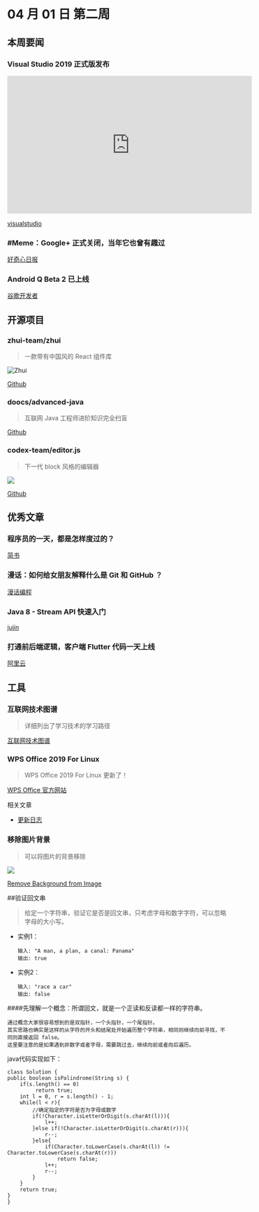 # 04 月 01 日 第二周

## 本周要闻

### Visual Studio 2019 正式版发布

<iframe src="https://channel9.msdn.com/Events/Visual-Studio/Visual-Studio-2019-Launch-Event/Not-your-average-keynote/player?format=html5#ccLang=zh-cn" width="560" height="315" allowFullScreen frameBorder="0"></iframe>

[visualstudio](https://visualstudio.microsoft.com/zh-hans/vs/)

### #Meme：Google+ 正式关闭，当年它也曾有趣过

[好奇心日报](http://www.qdaily.com/articles/62664.html)  

### Android Q Beta 2 已上线  

[谷歌开发者](https://mp.weixin.qq.com/s?__biz=MzAwODY4OTk2Mg==&mid=2652048924&idx=1&sn=72feec29baa7ececd11596d431081134&chksm=808cae59b7fb274f62fc76607c03b46152de356e1c8cefa8499d1ecc400d73c3a3e934a327d5&mpshare=1&scene=23&srcid=0404oIW4Ln5a5ycDV3lPXO77#rd)  

## 开源项目

### zhui-team/zhui

<Badge text="Javascript" type="tip" vertical="middle"/>

> 一款带有中国风的 React 组件库

![Zhui](https://camo.githubusercontent.com/8d83bdafae0a8c071de5a445ff172e503446316b/68747470733a2f2f73322e617831782e636f6d2f323031392f30322f30312f6b33515149492e706e67)

[Github](https://github.com/zhui-team/zhui)

### doocs/advanced-java

<Badge text="Java" type="tip" vertical="middle"/>

> 互联网 Java 工程师进阶知识完全扫盲

[Github](https://github.com/doocs/advanced-java)

### codex-team/editor.js

<Badge text="TypeScript" type="tip" vertical="middle"/>

> 下一代 block 风格的编辑器

![](https://camo.githubusercontent.com/678857ab89085c81690b7a4069e266a2b1cc1c30/68747470733a2f2f636170656c6c612e706963732f37396365393436612d643633362d343163642d616139362d6433626335656366646530332e6a7067)

[Github](https://github.com/codex-team/editor.js)


## 优秀文章

### 程序员的一天，都是怎样度过的？

[简书](https://www.jianshu.com/p/00c62b21eea7)

### 漫话：如何给女朋友解释什么是 Git 和 GitHub ？

[漫话编程](https://mp.weixin.qq.com/s?__biz=Mzg3MjA4MTExMw==&mid=2247485189&idx=1&sn=fbe5c12bb3ebbb61741c6f91082d3557&chksm=cef5f4b3f9827da5423175abe0e114696605d0fe832ddcb9b3fc3e5e84b85b23f4115ac331c1&mpshare=1&scene=23&srcid=0404qLNlZjbbv1XD8yxWbBke#rd)

### Java 8 - Stream API 快速入门

[jujin](https://juejin.im/post/5ca628f96fb9a05e3c698c86)

### 打通前后端逻辑，客户端 Flutter 代码一天上线

[阿里云](https://yq.aliyun.com/articles/696432?utm_content=g_1000050617)

## 工具

### 互联网技术图谱

> 详细列出了学习技术的学习路径

[互联网技术图谱](https://techmap.canmeng.net/#)

### WPS Office 2019 For Linux

> WPS Office 2019 For Linux 更新了！

[WPS Office 官方网站](http://www.wps.cn/product/wpslinux)

相关文章

- [更新日志](http://www.wps.cn/product/wpslinuxlog)

### 移除图片背景

> 可以将图片的背景移除

![](https://www.remove.bg/images/samples/combined/s4.jpg)

[Remove Background from Image](https://www.remove.bg/)


##验证回文串
>给定一个字符串，验证它是否是回文串，只考虑字母和数字字符，可以忽略字母的大小写。

*	实例1：
		
		输入: "A man, a plan, a canal: Panama"
		输出: true
*	实例2：
		
		输入: "race a car"
		输出: false


####先理解一个概念：所谓回文，就是一个正读和反读都一样的字符串。

	通过概念大家很容易想到的是双指针，一个头指针，一个尾指针。
	其实思路也确实是这样的从字符的开头和结尾处开始遍历整个字符串，相同则继续向前寻找，不同则直接返回 false。
	这里要注意的是如果遇到非数字或者字母，需要跳过去，继续向前或者向后遍历。
	
java代码实现如下：
    
	class Solution {
    public boolean isPalindrome(String s) {
        if(s.length() == 0)
             return true;
        int l = 0, r = s.length() - 1;
        while(l < r){
            //确定指定的字符是否为字母或数字
            if(!Character.isLetterOrDigit(s.charAt(l))){
                l++;
            }else if(!Character.isLetterOrDigit(s.charAt(r))){
                r--;
            }else{
                if(Character.toLowerCase(s.charAt(l)) != Character.toLowerCase(s.charAt(r)))
                    return false;
                l++;
                r--;
            } 
        }
        return true;
    }
	}
